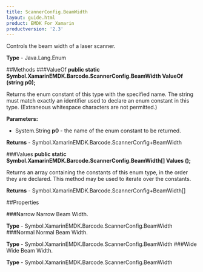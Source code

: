 ```yaml
---
title: ScannerConfig.BeamWidth
layout: guide.html
product: EMDK For Xamarin
productversion: '2.3'
---
```

Controls the beam width of a laser scanner.

**Type** - Java.Lang.Enum

##Methods
###ValueOf
**public static Symbol.XamarinEMDK.Barcode.ScannerConfig.BeamWidth ValueOf (string p0);**

Returns the enum constant of this type with the specified name. The string must match exactly an identifier used to declare an enum constant in this type. (Extraneous whitespace characters are not permitted.)

**Parameters:** 

* System.String **p0** - the name of the enum constant to be returned.

**Returns** - Symbol.XamarinEMDK.Barcode.ScannerConfig+BeamWidth

###Values
**public static Symbol.XamarinEMDK.Barcode.ScannerConfig.BeamWidth[] Values ();**

Returns an array containing the constants of this enum type, in the order they are declared. This method may be used to iterate over the constants.


**Returns** - Symbol.XamarinEMDK.Barcode.ScannerConfig+BeamWidth[]

##Properties

###Narrow
Narrow Beam Width.

**Type** - Symbol.XamarinEMDK.Barcode.ScannerConfig.BeamWidth
###Normal
Normal Beam Width.

**Type** - Symbol.XamarinEMDK.Barcode.ScannerConfig.BeamWidth
###Wide
Wide Beam Width.

**Type** - Symbol.XamarinEMDK.Barcode.ScannerConfig.BeamWidth






